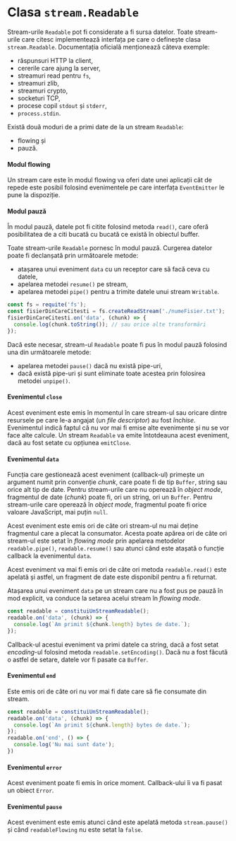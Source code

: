 # Clasa `stream.Readable`

Stream-urile `Readable` pot fi considerate a fi sursa datelor. Toate stream-urile care citesc implementează interfața pe care o definește clasa `stream.Readable`. Documentația oficială menționează câteva exemple:

- răspunsuri HTTP la client,
- cererile care ajung la server,
- streamuri read pentru `fs`,
- streamuri zlib,
- streamuri crypto,
- socketuri TCP,
- procese copil `stdout` și `stderr`,
- `process.stdin`.

Există două moduri de a primi date de la un stream `Readable`:

- flowing și
- pauză.

#### Modul flowing

Un stream care este în modul flowing va oferi date unei aplicații cât de repede este posibil folosind evenimentele pe care interfața `EventEmitter` le pune la dispoziție.

#### Modul pauză

În modul pauză, datele pot fi citite folosind metoda `read()`, care oferă posibilitatea de a citi bucată cu bucată ce există în obiectul buffer.

Toate stream-urile `Readable` pornesc în modul pauză. Curgerea datelor poate fi declanșată prin următoarele metode:

- atașarea unui eveniment `data` cu un receptor care să facă ceva cu datele,
- apelarea metodei `resume()` pe stream,
- apelarea metodei `pipe()` pentru a trimite datele unui stream `Writable`.

```javascript
const fs = requite('fs');
const fisierDinCareCitesti = fs.createReadStream('./numeFisier.txt');
fisierDinCareCitesti.on('data', (chunk) => {
  console.log(chunk.toString()); // sau orice alte transformări
});
```

Dacă este necesar, stream-ul `Readable` poate fi pus în modul pauză folosind una din următoarele metode:

- apelarea metodei `pause()` dacă nu există pipe-uri,
- dacă există pipe-uri și sunt eliminate toate acestea prin folosirea metodei `unpipe()`.

#### Evenimentul `close`

Acest eveniment este emis în momentul în care stream-ul sau oricare dintre resursele pe care le-a angajat (un *file descriptor*) au fost *închise*. Evenimentul indică faptul că nu vor mai fi emise alte evenimente și nu se vor face alte calcule. Un stream `Readable` va emite întotdeauna acest eveniment, dacă au fost setate cu opțiunea `emitClose`.

#### Evenimentul `data`

Funcția care gestionează acest eveniment (callback-ul) primește un argument numit prin convenție *chunk*, care poate fi de tip `Buffer`, string sau orice alt tip de date. Pentru stream-urile care nu operează în *object mode*, fragmentul de date (*chunk*) poate fi, ori un string, ori un `Buffer`. Pentru stream-urile care operează în *object mode*, fragmentul poate fi orice valoare JavaScript, mai puțin `null`.

Acest eveniment este emis ori de câte ori stream-ul nu mai deține fragmentul care a plecat la consumator. Acesta poate apărea ori de câte ori stream-ul este setat în *flowing mode* prin apelarea metodelor `readable.pipe()`, `readable.resume()` sau atunci când este atașată o funcție callback la evenimentul `data`.

Acest eveniment va mai fi emis ori de câte ori metoda `readable.read()` este apelată și astfel, un fragment de date este disponibil pentru a fi returnat.

Atașarea unui eveniment `data` pe un stream care nu a fost pus pe pauză în mod explicit, va conduce la setarea acelui stream în *flowing mode*.

```javascript
const readable = constituiUnStreamReadable();
readable.on('data', (chunk) => {
  console.log(`Am primit ${chunk.length} bytes de date.`);
});
```

Callback-ul acestui eveniment va primi datele ca string, dacă a fost setat *encoding*-ul folosind metoda `readable.setEncoding()`. Dacă nu a fost făcută o astfel de setare, datele vor fi pasate ca `Buffer`.

#### Evenimentul `end`

Este emis ori de câte ori nu vor mai fi date care să fie consumate din stream.

```javascript
const readable = constituiUnStreamReadable();
readable.on('data', (chunk) => {
  console.log(`Am primit ${chunk.length} bytes de date.`);
});
readable.on('end', () => {
  console.log('Nu mai sunt date');
})
```

#### Evenimentul `error`

Acest eveniment poate fi emis în orice moment. Callback-ului îi va fi pasat un obiect `Error`.

#### Evenimentul `pause`

Acest eveniment este emis atunci când este apelată metoda `stream.pause()` și când `readableFlowing` nu este setat la `false`.

